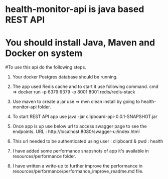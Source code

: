 # health-monitor-api is java based REST API 
# You should install Java, Maven and Docker on system 
#To use this api do the following steps.

1. Your docker Postgres database should be running. 
2. The app used Redis cache and to start it use following command.
    cmd => docker run -p 6379:6379 -p 8001:8001 redis/redis-stack
3. Use maven to create a jar use => mvn clean install
  by going to health-monitor-api folder.
4. To start REST API app use java -jar clipboard-api-0.0.1-SNAPSHOT.jar 
5. Once app is up use below url to access swagger page to see the endpoints.
  URL : http://localhost:8080/swagger-ui/index.html
6. This url needed to be authenticated using
  user : clipboard & pwd : health

7. I have added some performance snapshots of app it's available in resources/performance folder.
8. I have written a write-up to further improve the performance in resources/performance/performance_improve_readme.md file.
